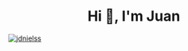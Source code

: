 <h1 align="center">Hi 👋, I'm Juan</h1>
<p align="left"> <a href="https://github.com/ryo-ma/github-profile-trophy"><img src="https://github-profile-trophy.vercel.app/?username=jdnielss" alt="jdnielss" /></a> </p>
